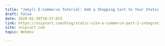 ```yaml
---
title: "Jekyll E-Commerce Tutorial: Add a Shopping Cart to Your Static Website"
draft: false
date: 2020-01-30T10:57:07Z
link: https://snipcart.com/blog/static-site-e-commerce-part-2-integrating-snipcart-with-jekyll?utm_medium=RSS&utm_source=hune
site: snipcart.com
topic: Webdev  

---
```

